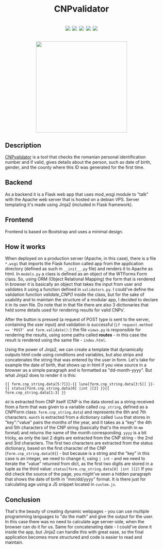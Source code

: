 <h1 align="center"> CNPvalidator</h>

<p align="center">
  <img src="https://img.shields.io/github/repo-size/razcristea/CNPvalidator?color=green" /> <img src="https://img.shields.io/github/license/razcristea/CNPvalidator" /> <img src="https://img.shields.io/badge/python-3.7-green?logo=python&logoColor=white" /> <img src="https://img.shields.io/badge/debian-VPS-red?logo=debian&logoColor=white" /> <img src="https://img.shields.io/badge/Flask-framework-red?logo=flask&logoColor=white" />
</p>

<p align="center"><img src="http://www.razvancristea.ro/img/SS_cnp.png" href="http://www.razvancristea.ro/CNPvalidator" width="300px"/></p>

## Description
<a href="http://www.razvancristea.ro/CNPvalidator">CNPvalidator</a> is a tool that checks the romanian personal identification number and if valid, gives details about the person, such as date of birth, gender, and the county where this ID was generated for the first time.

## Backend
As a backend it is a Flask web app that uses mod_wsgi module to "talk" with the Apache web server that is hosted on a debian VPS. Server templating it's made using Jinja2 (included in Flask framework).

## Frontend
Frontend is based on Bootstrap and uses a minimal design.

## How it works
When deployed on a production server (Apache, in this case), there is a file `*.wsgi` that imports the Flask function called app from the application directory (defined as such in `__init__.py` file) and renders it to Apache as html.
In `models.py` a class is defined as an object of the WTForms Form class. So, using ORM (Object Relational Mapping) the form that is rendered in browser it is basically an object that takes the input from user and validates it using a function defined in `validators.py`. I could've define the validation function *validate_CNP()* inside the class, but for the sake of usability and to maintain the structure of a modular app, I decided to declare it in its own file. Do note that in that file there are also 3 dictionaries that held some details used for rendering results for valid CNPs'.

After the button is pressed (a request of POST type is sent to the server, containing the user input) and validation is successful (`if request.method == 'POST' and form.validate():`) the file `views.py` is responsible for rendering the results, using some paths called __routes__ - in this case the result is rendered using the same file - `index.html`.

Using the power of Jinja2, we can create a template that dynamically outputs html code using conditions and variables, but also strips and concatenates the string that was entered by the user in form. Let's take for example the date of birth, that shows up in html if you view source in a browser as a simple paragraph and is formatted as "dd-month-yyyy". But what Jinja2 does to render it is this:
```
{{ form.cnp_string.data[5:7]}}-{{ luna[form.cnp_string.data[3:5]] }}-{{ status[form.cnp_string.data[0] |int ][2] }}{{ form.cnp_string.data[1:3] }}
```
`dd` is extracted from CNP itself (CNP is the data stored as a string received from a form that was given to a variable called `cnp_string`, defined as a CNPForm class: `form.cnp_string.data`) and represents the 6th and 7th characters.
`month` is extracted from a dictionary called `luna` that stores in "key":"value" pairs the months of the year, and it takes as a "key" the 4th and 5th characters of the CNP string (basically that's the month in `mm` format) and returns the name of the month corresponding.
`yyyy` is a bit tricky, as only the last 2 digits are extracted from the CNP string - the 2nd and 3rd characters. The first two characters are extracted from the status dictionary, based on the first character of the CNP (`form.cnp_string.data[0]`) - but because is a string and the "key" in this case is an integer, we need to change it, using `| int` - and we need to iterate the "value" returned from dict, as the first two digits are stored in a tuple as the third value: `status[form.cnp_string.data[0] |int ][2]`
If you did check the source of the page, you might've seen a hidden paragraph that shows the date of birth in "mm/dd/yyyy" format. It is there just for calculating age using a JS snippet located in `custom.js`.

## Conclusion
That's the beauty of creating dynamic webpages - you can use multiple programming languages to "do the math" and give the output for the user. In this case there was no need to calculate age server-side, when the browser can do it for us. Same for concatenating date - I could've done it inside the app, but Jinja2 can handle this with great ease, so the final application becomes more structured and code is easier to read and maintain.
